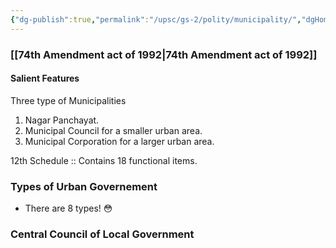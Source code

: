 ```yaml
---
{"dg-publish":true,"permalink":"/upsc/gs-2/polity/municipality/","dgHomeLink":true,"dgPassFrontmatter":false}
---
```


### [[74th Amendment act of 1992|74th Amendment act of 1992]]
#### Salient Features
Three type of Municipalities
1. Nagar Panchayat.
2. Municipal Council for a smaller urban area.
3. Municipal Corporation for a larger urban area.


12th Schedule :: Contains 18 functional items. 


### Types of Urban Governement
- There are 8 types! 😳


### Central Council of Local Government
